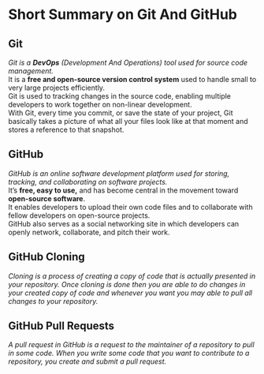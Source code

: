 # Short Summary on Git And GitHub

## Git
*Git is a **DevOps** (Development And Operations) tool used for source code management.*\
It is a **free and open-source version control system** used to handle small to very large projects efficiently.\
Git is used to tracking changes in the source code, enabling multiple developers to work together on non-linear development.\
With Git, every time you commit, or save the state of your project, Git basically takes a picture of what all your files look like at that moment and stores a reference to that snapshot.


## GitHub
*GitHub is an online software development platform used for storing, tracking, and collaborating on software projects.*\
It’s **free, easy to use,** and has become central in the movement toward **open-source software**.\
It enables developers to upload their own code files and to collaborate with fellow developers on open-source projects. \
GitHub also serves as a social networking site in which developers can openly network, collaborate, and pitch their work.


## GitHub Cloning 
*Cloning is a process of creating a copy of code that is actually presented in your repository. Once cloning is done then you are able to do changes in your created copy of code and whenever you want you may able to pull all changes to your repository.*


## GitHub Pull Requests
*A pull request in GitHub is a request to the maintainer of a repository to pull in some code. When you write some code that you want to contribute to a repository, you create and submit a pull request.*
